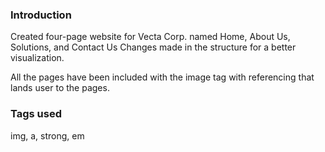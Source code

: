 
### Introduction
Created four-page website for Vecta Corp. named Home, About Us, Solutions, and Contact Us
Changes made in the structure for a better visualization.

All the pages have been included with the image tag with referencing that lands user to the pages. 
### Tags used
img, a, strong, em
